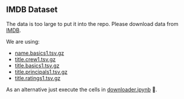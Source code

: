## IMDB Dataset

The data is too large to put it into the repo. Please download data from [IMDB](https://datasets.imdbws.com/).

We are using:
- [name.basics1.tsv.gz](https://datasets.imdbws.com/name.basics.tsv.gz)
- [title.crew1.tsv.gz](https://datasets.imdbws.com/title.crew.tsv.gz)
- [title.basics1.tsv.gz](https://datasets.imdbws.com/title.basics.tsv.gz)
- [title.principals1.tsv.gz](https://datasets.imdbws.com/title.principals.tsv.gz)
- [title.ratings1.tsv.gz](https://datasets.imdbws.com/title.ratings.tsv.gz)

As an alternative just execute the cells in [downloader.ipynb](downloader.ipynb) 🚀.